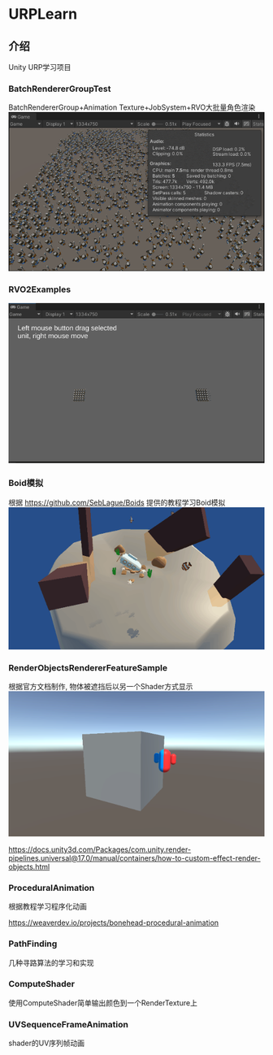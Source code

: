# URPLearn

## 介绍
Unity URP学习项目

### BatchRendererGroupTest
BatchRendererGroup+Animation Texture+JobSystem+RVO大批量角色渲染
![效果图](images/BatchRendererGroupTest.png)

### RVO2Examples
![效果图](images/RVO2Test.gif)

### Boid模拟
根据 https://github.com/SebLague/Boids 提供的教程学习Boid模拟
![效果图](images/boid效果.gif)
### RenderObjectsRendererFeatureSample
根据官方文档制作, 物体被遮挡后以另一个Shader方式显示
![效果图](images/物体被遮挡后以另一个Shader显示.png)

https://docs.unity3d.com/Packages/com.unity.render-pipelines.universal@17.0/manual/containers/how-to-custom-effect-render-objects.html
### ProceduralAnimation
根据教程学习程序化动画

https://weaverdev.io/projects/bonehead-procedural-animation
### PathFinding
几种寻路算法的学习和实现
### ComputeShader 
使用ComputeShader简单输出颜色到一个RenderTexture上
### UVSequenceFrameAnimation
shader的UV序列帧动画
